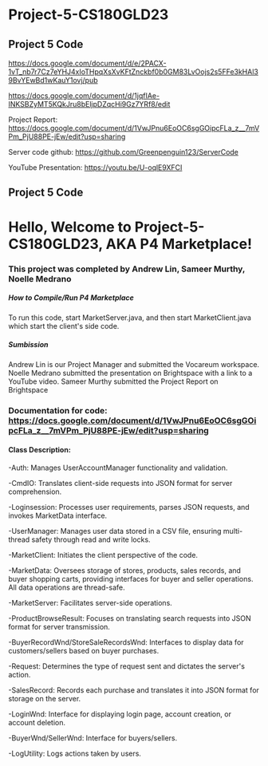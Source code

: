 # Project-5-CS180GLD23
## Project 5 Code
https://docs.google.com/document/d/e/2PACX-1vT_nb7r7Cz7eYHJ4xIoTHpqXsXvKFtZnckbf0b0GM83LvOojs2s5FFe3kHAl39BvYEwBd1wKauY1ovj/pub

https://docs.google.com/document/d/1jqfIAe-INKSBZyMT5KQkJru8bEljpDZqcHi9Gz7YRf8/edit

Project Report: https://docs.google.com/document/d/1VwJPnu6EoOC6sgGOipcFLa_z__7mVPm_PjU88PE-jEw/edit?usp=sharing

Server code github: https://github.com/Greenpenguin123/ServerCode

YouTube Presentation: https://youtu.be/U-oqlE9XFCI


## Project 5 Code
# Hello, Welcome to Project-5-CS180GLD23, AKA P4 Marketplace!
### This project was completed by Andrew Lin, Sameer Murthy, Noelle Medrano

##### How to Compile/Run P4 Marketplace
To run this code, start MarketServer.java, and then start MarketClient.java which start the client's side code.

##### Sumbission
Andrew Lin is our Project Manager and submitted the Vocareum workspace.
Noelle Medrano submitted the presentation on Brightspace with a link to a YouTube video.
Sameer Murthy submitted the Project Report on Brightspace

### Documentation for code: https://docs.google.com/document/d/1VwJPnu6EoOC6sgGOipcFLa_z__7mVPm_PjU88PE-jEw/edit?usp=sharing
  
#### Class Description:
-Auth: Manages UserAccountManager functionality and validation.

-CmdIO: Translates client-side requests into JSON format for server comprehension.

-Loginsession: Processes user requirements, parses JSON requests, and invokes MarketData interface.

-UserManager: Manages user data stored in a CSV file, ensuring multi-thread safety through read and write locks.

-MarketClient: Initiates the client perspective of the code.

-MarketData: Oversees storage of stores, products, sales records, and buyer shopping carts, providing interfaces for buyer and seller operations. All data operations are thread-safe.

-MarketServer: Facilitates server-side operations.

-ProductBrowseResult: Focuses on translating search requests into JSON format for server transmission.

-BuyerRecordWnd/StoreSaleRecordsWnd: Interfaces to display data for customers/sellers based on buyer purchases.

-Request: Determines the type of request sent and dictates the server's action.

-SalesRecord: Records each purchase and translates it into JSON format for storage on the server.

-LoginWnd: Interface for displaying login page, account creation, or account deletion.

-BuyerWnd/SellerWnd: Interface for buyers/sellers.

-LogUtility: Logs actions taken by users.
